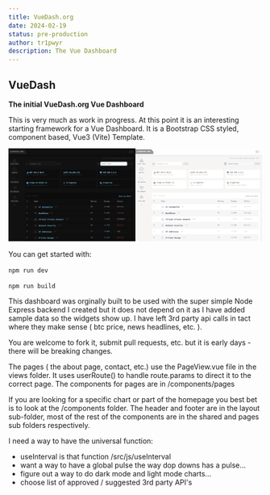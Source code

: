 ```yaml
---
title: VueDash.org
date: 2024-02-19
status: pre-production
author: tr1pwyr
description: The Vue Dashboard
---
```


## VueDash
**The initial VueDash.org Vue Dashboard**

This is very much as work in progress.  At this point it is an interesting starting framework for a Vue Dashboard.  It is a Bootstrap CSS styled, component based, Vue3 (Vite) Template.

![screenshots](./dashboard.webp)

You can get started with:

```npm run dev```

```npm run build```
		
This dashboard was orginally built to be used with the super simple Node Express backend I created but it does not depend on it as I have added sample data so the widgets show up.  I have left 3rd party api calls in tact where they make sense ( btc price, news headlines, etc. ).

You are welcome to fork it, submit pull requests, etc. but it is early days - there will be breaking changes. 

The pages ( the about page, contact, etc.) use the PageView.vue file in the views folder. It uses userRoute() to handle route.params to direct it to the correct page. The components for pages are in /components/pages 

If you are looking for a specific chart or part of the homepage you best bet is to look at the /components folder. The header and footer are in the layout sub-folder, most of the rest of the components are in the shared and pages sub folders respectively. 

<!-- This is the "clock", but really it's an example of using the useInterval -->
I need a way to have the universal function:
- useInterval is that function /src/js/useInterval
- want a way to have a global pulse the way dop downs has a pulse...
- figure out a way to do dark mode and light mode charts...
- choose list of approved / suggested 3rd party API's